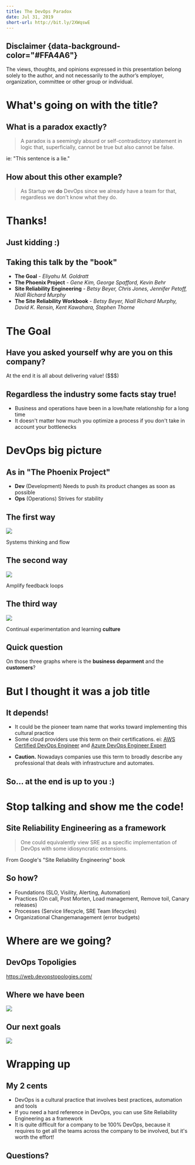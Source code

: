 ```yaml
---
title: The DevOps Paradox
date: Jul 31, 2019
short-url: http://bit.ly/2XWqswE
---
```


## Disclaimer {data-background-color="#FFA4A6"}

The views, thoughts, and opinions expressed in this presentation belong solely
to the author, and not necessarily to the author’s employer, organization,
committee or other group or individual.

# What's going on with the title?

## What is a paradox exactly?

> A paradox is a seemingly absurd or self-contradictory statement in logic that,
> superficially, cannot be true but also cannot be false.

ie: "This sentence is a lie."

## How about this other example?

> As Startup we **do** DevOps since we already have a team for that, regardless we don't know what they do.

<!-- Hint: You just created a new silo, which goes against DevOps. -->

# Thanks!

## Just kidding :)

## Taking this talk by the "book"

- **The Goal** - *Eliyahu M. Goldratt*
- **The Phoenix Project** - *Gene Kim, George Spafford, Kevin Behr*
- **Site Reliability Engineering** - *Betsy Beyer, Chris Jones, Jennifer Petoff, Niall Richard Murphy*
- **The Site Reliability Workbook** - *Betsy Beyer, Niall Richard Murphy, David K. Rensin, Kent Kawahara, Stephen Thorne*

# The Goal

## Have you asked yourself why are you on this company?

At the end it is all about delivering value! ($$$)

## Regardless the industry some facts stay true!

- Business and operations have been in a love/hate relationship for a long time
- It doesn't matter how much you optimize a process if you don't take in account your bottlenecks

# DevOps big picture

## As in "The Phoenix Project"

- **Dev** (Development) Needs to push its product changes as soon as possible
- **Ops** (Operations) Strives for stability

<!-- See also https://puppet.com/blog/what-is-devops -->

## The first way

![](../../static/img/devops-first-way.png)

Systems thinking and flow

## The second way

![](../../static/img/devops-second-way.png)

Amplify feedback loops

## The third way

![](../../static/img/devops-third-way.png)

Continual experimentation and learning **culture**

## Quick question

On those three graphs where is the **business deparment** and the **customers**?

# But I thought it was a job title

## It depends!

- It could be the pioneer team name that works toward implementing this cultural practice
- Some cloud providers use this term on their certifications. ei: [AWS Certified DevOps Engineer](https://aws.amazon.com/certification/certified-devops-engineer-professional/) and [Azure DevOps Engineer Expert](https://www.microsoft.com/en-us/learning/azure-devops.aspx)
<!--
Is not the same as the Linux Profissional Institute "DevOps Tools Engineer" 
https://www.lpi.org/our-certifications/devops-overview-->
- **Caution.** Nowadays companies use this term to broadly describe any professional that deals with infrastructure and automates.

## So... at the end is up to you :)

# Stop talking and show me the code!

## Site Reliability Engineering as a framework

> One could equivalently view SRE as a specific implementation of DevOps with
> some idiosyncratic extensions.

From Google's "Site Reliability Engineering" book

## So how?

- Foundations (SLO, Visility, Alerting, Automation)
- Practices (On call, Post Morten, Load management, Remove toil, Canary releases) <!-- SRE as job title -->
- Processes (Service lifecycle, SRE Team lifecycles)
- Organizational Changemanagement (error budgets)

# Where are we going? 

## DevOps Topoligies

<https://web.devopstopologies.com/>

## Where we have been

![](../../static/img/devops-antipatterns.png)

## Our next goals

![](../../static/img/devops-types.png)

# Wrapping up

## My 2 cents

- DevOps is a cultural practice that involves best practices, automation and tools
- If you need a hard reference in DevOps, you can use Site Reliability Engineering as a framework
- It is quite difficult for a company to be 100% DevOps, because it requires to get all the teams across the company to be involved, but it's worth the effort!

## Questions?

